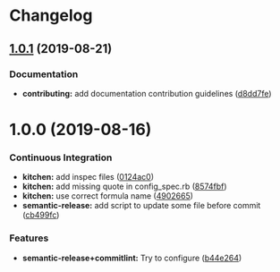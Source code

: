 # Changelog

## [1.0.1](https://github.com/EwenBara/pacman-formula/compare/v1.0.0...v1.0.1) (2019-08-21)


### Documentation

* **contributing:** add documentation contribution guidelines ([d8dd7fe](https://github.com/EwenBara/pacman-formula/commit/d8dd7fe))

# 1.0.0 (2019-08-16)


### Continuous Integration

* **kitchen:** add inspec files ([0124ac0](https://github.com/EwenBara/pacman-formula/commit/0124ac0))
* **kitchen:** add missing quote in config_spec.rb ([8574fbf](https://github.com/EwenBara/pacman-formula/commit/8574fbf))
* **kitchen:** use correct formula name ([4902665](https://github.com/EwenBara/pacman-formula/commit/4902665))
* **semantic-release:** add script to update some file before commit ([cb499fc](https://github.com/EwenBara/pacman-formula/commit/cb499fc))


### Features

* **semantic-release+commitlint:** Try to configure ([b44e264](https://github.com/EwenBara/pacman-formula/commit/b44e264))

